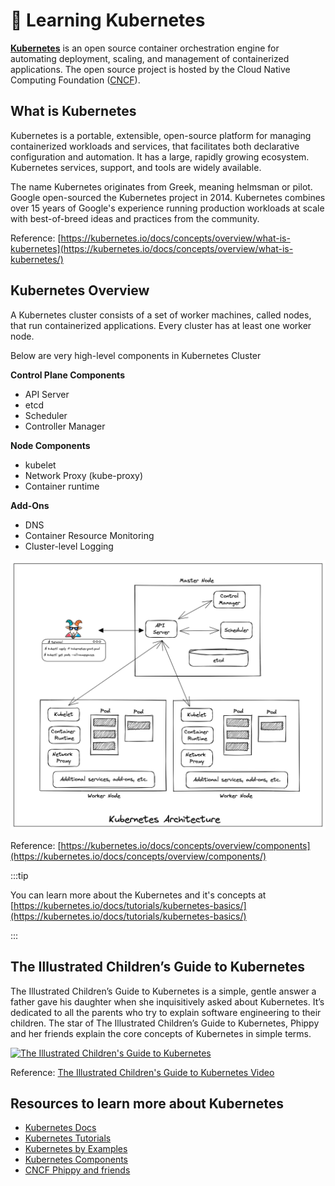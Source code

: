 # 📖 Learning Kubernetes

[**Kubernetes**](https://kubernetes.io) is an open source container orchestration engine for automating deployment, scaling, and management of containerized applications. The open source project is hosted by the Cloud Native Computing Foundation ([CNCF](https://www.cncf.io/about)).

## What is Kubernetes

Kubernetes is a portable, extensible, open-source platform for managing containerized workloads and services, that facilitates both declarative configuration and automation. It has a large, rapidly growing ecosystem. Kubernetes services, support, and tools are widely available.

The name Kubernetes originates from Greek, meaning helmsman or pilot. Google open-sourced the Kubernetes project in 2014. Kubernetes combines over 15 years of Google's experience running production workloads at scale with best-of-breed ideas and practices from the community.

Reference: [https://kubernetes.io/docs/concepts/overview/what-is-kubernetes](https://kubernetes.io/docs/concepts/overview/what-is-kubernetes/)

## Kubernetes Overview

A Kubernetes cluster consists of a set of worker machines, called nodes, that run containerized applications. Every cluster has at least one worker node.

Below are very high-level components in Kubernetes Cluster

**Control Plane Components**

* API Server
* etcd
* Scheduler
* Controller Manager

**Node Components**

* kubelet
* Network Proxy (kube-proxy)
* Container runtime

**Add-Ons**

* DNS
* Container Resource Monitoring
* Cluster-level Logging

![Kubernetes Overview](images/kubernetes-architecture.png)

Reference: [https://kubernetes.io/docs/concepts/overview/components](https://kubernetes.io/docs/concepts/overview/components/)

:::tip

You can learn more about the Kubernetes and it's concepts at [https://kubernetes.io/docs/tutorials/kubernetes-basics/](https://kubernetes.io/docs/tutorials/kubernetes-basics/)

:::

## The Illustrated Children’s Guide to Kubernetes

The Illustrated Children’s Guide to Kubernetes is a simple, gentle answer a father gave his daughter when she inquisitively asked about Kubernetes. It’s dedicated to all the parents who try to explain software engineering to their children. The star of The Illustrated Children’s Guide to Kubernetes, Phippy and her friends explain the core concepts of Kubernetes in simple terms.

[![The Illustrated Children's Guide to Kubernetes](https://img.youtube.com/vi/4ht22ReBjno/0.jpg)](https://www.youtube.com/watch?v=4ht22ReBjno)

Reference: [The Illustrated Children's Guide to Kubernetes Video](https://www.youtube.com/watch?v=4ht22ReBjno)

## Resources to learn more about Kubernetes

* [Kubernetes Docs](https://kubernetes.io/docs/home/)
* [Kubernetes Tutorials](https://kubernetes.io/docs/tutorials/)
* [Kubernetes by Examples](https://kubernetesbyexample.com/)
* [Kubernetes Components](https://kubernetes.io/docs/concepts/overview/components/)
* [CNCF Phippy and friends](https://www.cncf.io/phippy/)
